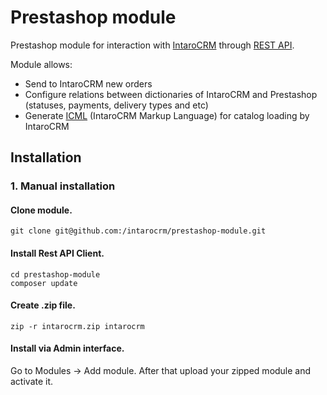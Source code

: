 Prestashop module
=============

Prestashop module for interaction with [IntaroCRM](http://www.intarocrm.com) through [REST API](http://docs.intarocrm.ru/rest-api/).

Module allows:

* Send to IntaroCRM new orders
* Configure relations between dictionaries of IntaroCRM and Prestashop (statuses, payments, delivery types and etc)
* Generate [ICML](http://docs.intarocrm.ru/index.php?n=Пользователи.ФорматICML) (IntaroCRM Markup Language) for catalog loading by IntaroCRM

Installation
-------------

### 1. Manual installation


#### Clone module.
```
git clone git@github.com:/intarocrm/prestashop-module.git
```

#### Install Rest API Client.

```
cd prestashop-module
composer update
```

#### Create .zip file.
```
zip -r intarocrm.zip intarocrm
```

#### Install via Admin interface.


Go to Modules -> Add module. After that upload your zipped module and activate it.
